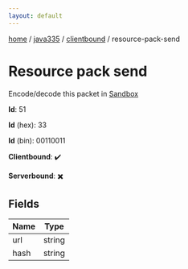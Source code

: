 ```yaml
---
layout: default
---
```


[home](/)  /  [java335](/protocol/java335)  /  [clientbound](/protocol/java335/clientbound)  /  resource-pack-send

# Resource pack send

Encode/decode this packet in [Sandbox](../../../sandbox/java335#clientbound.resource_pack_send)

**Id**: 51

**Id** (hex): 33

**Id** (bin): 00110011

**Clientbound**: ✔️

**Serverbound**: ✖️

## Fields

Name | Type
---|---
url | string
hash | string
